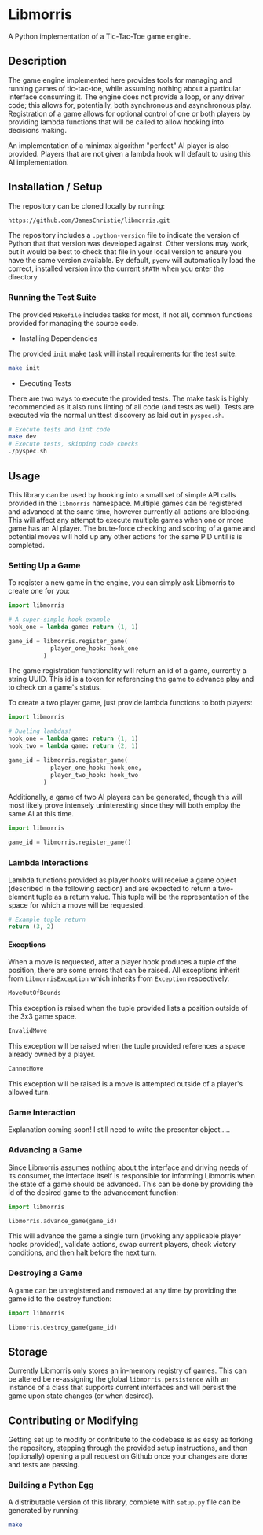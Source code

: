 # Libmorris
A Python implementation of a Tic-Tac-Toe game engine.

## Description
The game engine implemented here provides tools for managing and running games of tic-tac-toe, while assuming nothing about a particular interface consuming it. The engine does not provide a loop, or any driver code; this allows for, potentially, both synchronous and asynchronous play. Registration of a game allows for optional control of one or both players by providing lambda functions that will be called to allow hooking into decisions making.

An implementation of a minimax algorithm "perfect" AI player is also provided. Players that are not given a lambda hook will default to using this AI implementation.

## Installation / Setup
The repository can be cloned locally by running:

```bash
https://github.com/JamesChristie/libmorris.git
```

The repository includes a `.python-version` file to indicate the version of Python that that version was developed against. Other versions may work, but it would be best to check that file in your local version to ensure you have the same version available. By default, `pyenv` will automatically load the correct, installed version into the current `$PATH` when you enter the directory.

### Running the Test Suite

The provided `Makefile` includes tasks for most, if not all, common functions provided for managing the source code.

* Installing Dependencies

The provided `init` make task will install requirements for the test suite.

```bash
make init
```

* Executing Tests

There are two ways to execute the provided tests. The make task is highly recommended as it also runs linting of all code (and tests as well). Tests are executed via the normal unittest discovery as laid out in `pyspec.sh`.

```bash
# Execute tests and lint code
make dev
# Execute tests, skipping code checks
./pyspec.sh
```

## Usage
This library can be used by hooking into a small set of simple API calls provided in the `libmorris` namespace. Multiple games can be registered and advanced at the same time, however currently all actions are blocking. This will affect any attempt to execute multiple games when one or more game has an AI player. The brute-force checking and scoring of a game and potential moves will hold up any other actions for the same PID until is is completed.

### Setting Up a Game
To register a new game in the engine, you can simply ask Libmorris to create one for you:

```python
import libmorris

# A super-simple hook example
hook_one = lambda game: return (1, 1)

game_id = libmorris.register_game(
            player_one_hook: hook_one
          )
```

The game registration functionality will return an id of a game, currently a string UUID. This id is a token for referencing the game to advance play and to check on a game's status.

To create a two player game, just provide lambda functions to both players:

```python
import libmorris

# Dueling lambdas!
hook_one = lambda game: return (1, 1)
hook_two = lambda game: return (2, 1)

game_id = libmorris.register_game(
            player_one_hook: hook_one,
            player_two_hook: hook_two
          )
```

Additionally, a game of two AI players can be generated, though this will most likely prove intensely uninteresting since they will both employ the same AI at this time.

```python
import libmorris

game_id = libmorris.register_game()
```

### Lambda Interactions

Lambda functions provided as player hooks will receive a game object (described in the following section) and are expected to return a two-element tuple as a return value. This tuple will be the representation of the space for which a move will be requested.

```python
# Example tuple return
return (3, 2)
```

#### Exceptions

When a move is requested, after a player hook produces a tuple of the position, there are some errors that can be raised. All exceptions inherit from `LibmorrisException` which inherits from `Exception` respectively.

```python
MoveOutOfBounds
```

This exception is raised when the tuple provided lists a position outside of the 3x3 game space.

```python
InvalidMove
```

This exception will be raised when the tuple provided references a space already owned by a player.

```python
CannotMove
```

This exception will be raised is a move is attempted outside of a player's allowed turn.

### Game Interaction

Explanation coming soon! I still need to write the presenter object.....

### Advancing a Game

Since Libmorris assumes nothing about the interface and driving needs of its consumer, the interface itself is responsible for informing Libmorris when the state of a game should be advanced. This can be done by providing the id of the desired game to the advancement function:

```python
import libmorris

libmorris.advance_game(game_id)
```

This will advance the game a single turn (invoking any applicable player hooks provided), validate actions, swap current players, check victory conditions, and then halt before the next turn.

### Destroying a Game

A game can be unregistered and removed at any time by providing the game id to the destroy function:

```python
import libmorris

libmorris.destroy_game(game_id)
```

## Storage

Currently Libmorris only stores an in-memory registry of games. This can be altered be re-assigning the global `libmorris.persistence` with an instance of a class that supports current interfaces and will persist the game upon state changes (or when desired).

## Contributing or Modifying
Getting set up to modify or contribute to the codebase is as easy as forking the repository, stepping through the provided setup instructions, and then (optionally) opening a pull request on Github once your changes are done and tests are passing.

### Building a Python Egg
A distributable version of this library, complete with `setup.py` file can be generated by running:

```bash
make
```
